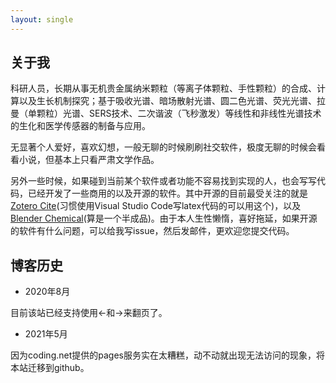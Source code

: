 ```yaml
---
layout: single
---
```


<article>

## 关于我

科研人员，长期从事无机贵金属纳米颗粒（等离子体颗粒、手性颗粒）的合成、计算以及生长机制探究；基于吸收光谱、暗场散射光谱、圆二色光谱、荧光光谱、拉曼（单颗粒）光谱、SERS技术、二次谐波（飞秒激发）等线性和非线性光谱技术的生化和医学传感器的制备与应用。

无显著个人爱好，喜欢幻想，一般无聊的时候刷刷社交软件，极度无聊的时候会看看小说，但基本上只看严肃文学作品。

另外一些时候，如果碰到当前某个软件或者功能不容易找到实现的人，也会写写代码，已经开发了一些商用的以及开源的软件。其中开源的目前最受关注的就是[Zotero Cite](https://gitee.com/rusterx/zotero-cite)(习惯使用Visual Studio Code写latex代码的可以用这个)，以及[Blender Chemical](https://github.com/rusterx/blender_chemicals)(算是一个半成品)。由于本人生性懒惰，喜好拖延，如果开源的软件有什么问题，可以给我写issue，然后发邮件，更欢迎您提交代码。


## 博客历史

- 2020年8月

目前该站已经支持使用←和→来翻页了。

- 2021年5月

因为coding.net提供的pages服务实在太糟糕，动不动就出现无法访问的现象，将本站迁移到github。

</article>
